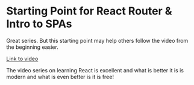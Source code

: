# Starting Point for React Router & Intro to SPAs

Great series. But this starting point may help others follow the video from the beginning easier.

[Link to video](https://www.youtube.com/watch?v=1iAG6h9ff5s)

The video series on learning React is excellent and what is better it is is modern and what is even better is it is free!

